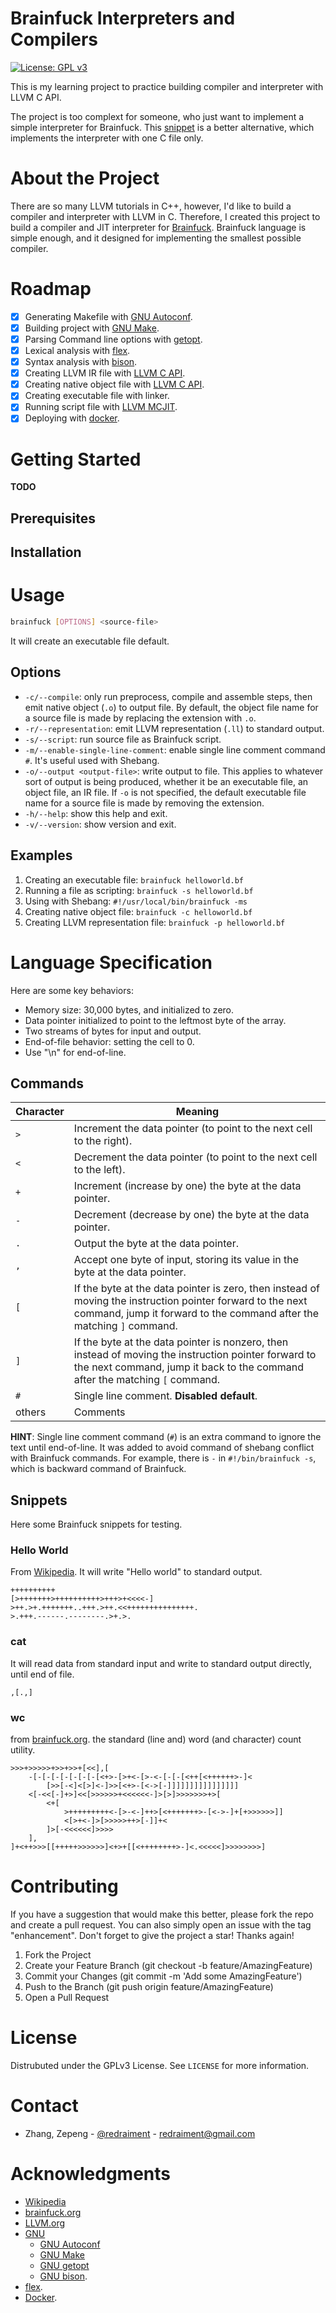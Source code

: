 # Brainfuck Interpreters and Compilers

[![License: GPL v3](https://img.shields.io/badge/License-GPLv3-blue.svg)](https://www.gnu.org/licenses/gpl-3.0)

This is my learning project to practice building compiler and interpreter with LLVM C API.

The project is too complext for someone, who just want to implement a simple interpreter for Brainfuck. This [snippet](https://gist.github.com/redraiment/87413e5edc5c33458812492b5358ed61) is a better alternative, which implements the interpreter with one C file only.

# About the Project

There are so many LLVM tutorials in C++, however, I'd like to build a compiler and interpreter with LLVM in C. Therefore, I created this project to build a compiler and JIT interpreter for [Brainfuck](https://en.wikipedia.org/wiki/Brainfuck). Brainfuck language is simple enough, and it designed for implementing the smallest possible compiler.

# Roadmap

* [x] Generating Makefile with [GNU Autoconf](https://www.gnu.org/software/autoconf/).
* [x] Building project with [GNU Make](https://www.gnu.org/software/make/).
* [x] Parsing Command line options with [getopt](https://www.gnu.org/software/libc/manual/html_node/Getopt.html).
* [x] Lexical analysis with [flex](https://github.com/westes/flex).
* [x] Syntax analysis with [bison](https://www.gnu.org/software/bison/).
* [x] Creating LLVM IR file with [LLVM C API](https://llvm.org/doxygen/group__LLVMC.html).
* [x] Creating native object file with [LLVM C API](https://llvm.org/doxygen/group__LLVMC.html).
* [x] Creating executable file with linker.
* [x] Running script file with [LLVM MCJIT](https://llvm.org/doxygen/group__LLVMCExecutionEngine.html).
* [x] Deploying with [docker](https://hub.docker.com/).

# Getting Started

**TODO**

## Prerequisites

## Installation

# Usage

```sh
brainfuck [OPTIONS] <source-file>
```

It will create an executable file default.

## Options

* `-c/--compile`: only run preprocess, compile and assemble steps, then emit native object (`.o`) to output file. By default, the object file name for a source file is made by replacing the extension with `.o`.
* `-r/--representation`: emit LLVM representation (`.ll`) to standard output.
* `-s/--script`: run source file as Brainfuck script.
* `-m/--enable-single-line-comment`: enable single line comment command `#`. It's useful used with Shebang.
* `-o/--output <output-file>`: write output to file. This applies to whatever sort of output is being produced, whether it be an executable file, an object file, an IR file. If `-o` is not specified, the default executable file name for a source file is made by removing the extension.
* `-h/--help`: show this help and exit.
* `-v/--version`: show version and exit.

## Examples

1. Creating an executable file: `brainfuck helloworld.bf`
2. Running a file as scripting: `brainfuck -s helloworld.bf`
3. Using with Shebang: `#!/usr/local/bin/brainfuck -ms`
4. Creating native object file: `brainfuck -c helloworld.bf`
5. Creating LLVM representation file: `brainfuck -p helloworld.bf`

# Language Specification

Here are some key behaviors:

* Memory size: 30,000 bytes, and initialized to zero.
* Data pointer initialized to point to the leftmost byte of the array.
* Two streams of bytes for input and output.
* End-of-file behavior: setting the cell to 0.
* Use "\n" for end-of-line.

## Commands

| Character | Meaning |
| -- | -- |
| `>` | Increment the data pointer (to point to the next cell to the right). |
| `<` | Decrement the data pointer (to point to the next cell to the left). |
| `+` | Increment (increase by one) the byte at the data pointer. |
| `-` | Decrement (decrease by one) the byte at the data pointer. |
| `.` | Output the byte at the data pointer. |
| `,` | Accept one byte of input, storing its value in the byte at the data pointer. |
| `[` | If the byte at the data pointer is zero, then instead of moving the instruction pointer forward to the next command, jump it forward to the command after the matching `]` command. |
| `]` | If the byte at the data pointer is nonzero, then instead of moving the instruction pointer forward to the next command, jump it back to the command after the matching `[` command. |
| `#` | Single line comment. **Disabled default**. |
| others | Comments |

**HINT**: Single line comment command (`#`) is an extra command to ignore the text until end-of-line. It was added to avoid command of shebang conflict with Brainfuck commands. For example, there is `-` in `#!/bin/brainfuck -s`, which is backward command of Brainfuck.

## Snippets

Here some Brainfuck snippets for testing.

### Hello World

From [Wikipedia](https://en.wikipedia.org/wiki/Brainfuck#Hello_World!). It will write "Hello world" to standard output.

```brainfuck
++++++++++
[>+++++++>++++++++++>+++>+<<<<-]
>++.>+.+++++++..+++.>++.<<+++++++++++++++.
>.+++.------.--------.>+.>.
```

### cat

It will read data from standard input and write to standard output directly, until end of file.

```brainfuck
,[.,]
```

### wc

from [brainfuck.org](http://brainfuck.org/wc.b). the standard (line and) word (and character) count utility.

```brainfuck
>>>+>>>>>+>>+>>+[<<],[
    -[-[-[-[-[-[-[-[<+>-[>+<-[>-<-[-[-[<++[<++++++>-]<
        [>>[-<]<[>]<-]>>[<+>-[<->[-]]]]]]]]]]]]]]]]
    <[-<<[-]+>]<<[>>>>>>+<<<<<<-]>[>]>>>>>>>+>[
        <+[
            >+++++++++<-[>-<-]++>[<+++++++>-[<->-]+[+>>>>>>]]
            <[>+<-]>[>>>>>++>[-]]+<
        ]>[-<<<<<<]>>>>
    ],
]+<++>>>[[+++++>>>>>>]<+>+[[<++++++++>-]<.<<<<<]>>>>>>>>]
```

# Contributing

If you have a suggestion that would make this better, please fork the repo and create a pull request. You can also simply open an issue with the tag "enhancement". Don't forget to give the project a star! Thanks again!

1. Fork the Project
1. Create your Feature Branch (git checkout -b feature/AmazingFeature)
1. Commit your Changes (git commit -m 'Add some AmazingFeature')
1. Push to the Branch (git push origin feature/AmazingFeature)
1. Open a Pull Request

# License

Distrubuted under the GPLv3 License. See `LICENSE` for more information.

# Contact

* Zhang, Zepeng - [@redraiment](https://twitter.com/redraiment) - [redraiment@gmail.com](mailto:redraiment@gmail.com)

# Acknowledgments

* [Wikipedia](https://en.wikipedia.org/)
* [brainfuck.org](http://brainfuck.org/)
* [LLVM.org](https://llvm.org/)
* [GNU](https://www.gnu.org/)
  * [GNU Autoconf](https://www.gnu.org/software/autoconf/)
  * [GNU Make](https://www.gnu.org/software/make/)
  * [GNU getopt](https://www.gnu.org/software/libc/manual/html_node/Getopt.html)
  * [GNU bison](https://www.gnu.org/software/bison/).
* [flex](https://github.com/westes/flex).
* [Docker](https://www.docker.com/).
